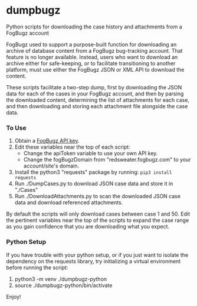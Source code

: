 # dumpbugz
Python scripts for downloading the case history and attachments from a FogBugz account

FogBugz used to support a purpose-built function for downloading an archive of database content from a FogBugz bug-tracking account. That feature is no longer available. Instead, users who want to download an archive either for safe-keeping, or to facilitate transitioning to another platform, must use either the FogBugz JSON or XML API to download the content.

These scripts facilitate a two-step dump, first by downloading the JSON data for each of the cases in your FogBugz account, and then by parsing the downloaded content, determining the list of attachments for each case, and then downloading and storing each attachment file alongside the case data.

### To Use

1. Obtain a [FogBugz API key](https://support.fogbugz.com/en-us/article/52425-create-api-token-using-the-fogbugz-ui).
2. Edit these variables near the top of each script:
	- Change the apiToken variable to use your own API key.
	- Change the fogBugzDomain from "redsweater.fogbugz.com" to your account/site's domain.
3. Install the python3 "requests" package by running: `pip3 install requests`
4. Run ./DumpCases.py to download JSON case data and store it in "./Cases"
5. Run ./DownloadAttachments.py to scan the downloaded JSON case data and download referenced attachments.

By default the scripts will only download cases between case 1 and 50. Edit the pertinent variables near the top of the scripts to expand the case range as you gain confidence that you are downloading what you expect.

### Python Setup

If you have trouble with your python setup, or if you just want to isolate the dependency on the requests library, try initializing a virtual environment before running the script:

1. python3 -m venv ./dumpbugz-python
2. source ./dumpbugz-python/bin/activate

Enjoy!
